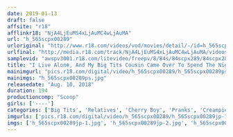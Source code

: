 ```yaml
---
date: 2019-01-13
draft: false
affsite: "r18"
afflinkr18: "NjA4LjEuMS4xLjAuMC4wLjAuMA"
url: "h_565scpx00289"
urloriginal: "http://www.r18.com/videos/vod/movies/detail/-/id=h_565scpx00289"
urlfinal: "http://media.r18.com/track/NjA4LjEuMS4xLjAuMC4wLjAuMA/videos/vod/movies/detail/-/id=h_565scpx00289"
samplevid: "awspv3001.r18.com/litevideo/freepv/8/84s/84scpx289/84scpx289_dmb_w.mp4"
title: "I Live Alone, And My Big Tits Cousin Came Over To Spend The Night, And She Was Wearing My Shirt Without A Bra On! She Had Her Guard Down And That Made My Dick Rock Hard! But She Said She Wouldn't Mind So I Shoved My Cherry Boy Cock Into Her Pussy For A Raw Creampie Good Time!"
mainimgurl: "pics.r18.com/digital/video/h_565scpx00289/h_565scpx00289ps.jpg"
mainimgs: "h_565scpx00289ps.jpg"
releasedate: "Aug. 10, 2018"
duration: 194
productioncomp: "Scoop"
girls: ['----']
categories: ['Big Tits', 'Relatives', 'Cherry Boy', 'Pranks', 'Creampie', 'Titty Fuck', 'Hi-Def']
imgurls: ['pics.r18.com/digital/video/h_565scpx00289/h_565scpx00289jp-1.jpg', 'pics.r18.com/digital/video/h_565scpx00289/h_565scpx00289jp-2.jpg', 'pics.r18.com/digital/video/h_565scpx00289/h_565scpx00289jp-3.jpg', 'pics.r18.com/digital/video/h_565scpx00289/h_565scpx00289jp-4.jpg', 'pics.r18.com/digital/video/h_565scpx00289/h_565scpx00289jp-5.jpg', 'pics.r18.com/digital/video/h_565scpx00289/h_565scpx00289jp-6.jpg', 'pics.r18.com/digital/video/h_565scpx00289/h_565scpx00289jp-7.jpg', 'pics.r18.com/digital/video/h_565scpx00289/h_565scpx00289jp-8.jpg', 'pics.r18.com/digital/video/h_565scpx00289/h_565scpx00289jp-9.jpg', 'pics.r18.com/digital/video/h_565scpx00289/h_565scpx00289jp-10.jpg', 'pics.r18.com/digital/video/h_565scpx00289/h_565scpx00289jp-11.jpg', 'pics.r18.com/digital/video/h_565scpx00289/h_565scpx00289jp-12.jpg', 'pics.r18.com/digital/video/h_565scpx00289/h_565scpx00289jp-13.jpg', 'pics.r18.com/digital/video/h_565scpx00289/h_565scpx00289jp-14.jpg', 'pics.r18.com/digital/video/h_565scpx00289/h_565scpx00289jp-15.jpg', 'pics.r18.com/digital/video/h_565scpx00289/h_565scpx00289jp-16.jpg', 'pics.r18.com/digital/video/h_565scpx00289/h_565scpx00289jp-17.jpg', 'pics.r18.com/digital/video/h_565scpx00289/h_565scpx00289jp-18.jpg', 'pics.r18.com/digital/video/h_565scpx00289/h_565scpx00289jp-19.jpg', 'pics.r18.com/digital/video/h_565scpx00289/h_565scpx00289jp-20.jpg']
imgs: ['h_565scpx00289jp-1.jpg', 'h_565scpx00289jp-2.jpg', 'h_565scpx00289jp-3.jpg', 'h_565scpx00289jp-4.jpg', 'h_565scpx00289jp-5.jpg', 'h_565scpx00289jp-6.jpg', 'h_565scpx00289jp-7.jpg', 'h_565scpx00289jp-8.jpg', 'h_565scpx00289jp-9.jpg', 'h_565scpx00289jp-10.jpg', 'h_565scpx00289jp-11.jpg', 'h_565scpx00289jp-12.jpg', 'h_565scpx00289jp-13.jpg', 'h_565scpx00289jp-14.jpg', 'h_565scpx00289jp-15.jpg', 'h_565scpx00289jp-16.jpg', 'h_565scpx00289jp-17.jpg', 'h_565scpx00289jp-18.jpg', 'h_565scpx00289jp-19.jpg', 'h_565scpx00289jp-20.jpg']
---
```

